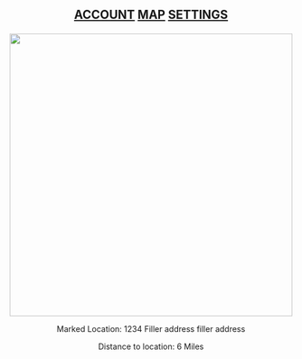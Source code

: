## <p align="center">[ACCOUNT](https://google.com/)  [MAP](https://www.google.com/)  [SETTINGS](https://www.google.com/) </p>
 
 <p align="center">
 <img src="https://live.staticflickr.com/31/40919010_157eb18de1_b.jpg" width="500" height="500">


<p align="center">
Marked Location: 1234 Filler address filler address

 
<p align="center">
Distance to location: 6 Miles

